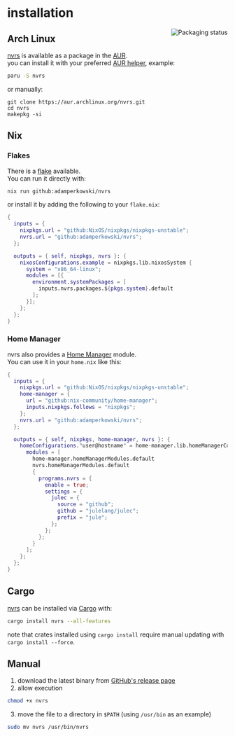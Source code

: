 # installation
<a href="https://repology.org/project/nvrs/versions"><img align="right" src="https://repology.org/badge/vertical-allrepos/nvrs.svg" alt="Packaging status"></a>

## Arch Linux
[nvrs](https://aur.archlinux.org/packages/nvrs) is available as a package in the [AUR](https://aur.archlinux.org).<br>
you can install it with your preferred [AUR helper](https://wiki.archlinux.org/title/AUR_helpers), example:

```sh
paru -S nvrs
```

or manually:

```
git clone https://aur.archlinux.org/nvrs.git
cd nvrs
makepkg -si
```

## Nix

### Flakes

There is a [flake](https://github.com/adamperkowski/nvrs/blob/main/flake.nix) available. <br>
You can run it directly with:

```bash
nix run github:adamperkowski/nvrs
```
or install it by adding the following to your `flake.nix`:

```nix
{
  inputs = {
    nixpkgs.url = "github:NixOS/nixpkgs/nixpkgs-unstable";
    nvrs.url = "github:adamperkowski/nvrs";
  };

  outputs = { self, nixpkgs, nvrs }: {
    nixosConfigurations.example = nixpkgs.lib.nixosSystem {
      system = "x86_64-linux";
      modules = [{
        environment.systemPackages = [
          inputs.nvrs.packages.${pkgs.system}.default
        ];
      }];
    };
  };
}
```

### Home Manager

nvrs also provides a [Home Manager](https://nix-community.github.io/home-manager) module. <br>
You can use it in your `home.nix` like this:

```nix
{
  inputs = {
    nixpkgs.url = "github:NixOS/nixpkgs/nixpkgs-unstable";
    home-manager = {
      url = "github:nix-community/home-manager";
      inputs.nixpkgs.follows = "nixpkgs";
    };
    nvrs.url = "github:adamperkowski/nvrs";
  };

  outputs = { self, nixpkgs, home-manager, nvrs }: {
    homeConfigurations."user@hostname" = home-manager.lib.homeManagerConfiguration {
      modules = [
        home-manager.homeManagerModules.default
        nvrs.homeManagerModules.default
        {
          programs.nvrs = {
            enable = true;
            settings = {
              julec = {
                source = "github";
                github = "julelang/julec";
                prefix = "jule";
              };
            };
          };
        }
      ];
    };
  };
}
```

## Cargo
[nvrs](https://crates.io/crates/nvrs) can be installed via [Cargo](https://doc.rust-lang.org/cargo) with:

```sh
cargo install nvrs --all-features
```

note that crates installed using `cargo install` require manual updating with `cargo install --force`.

## Manual
1. download the latest binary from [GitHub's release page](https://github.com/adamperkowski/nvrs/releases/latest)
2. allow execution
```sh
chmod +x nvrs
```
3. move the file to a directory in `$PATH` (using `/usr/bin` as an example)
```sh
sudo mv nvrs /usr/bin/nvrs
```
